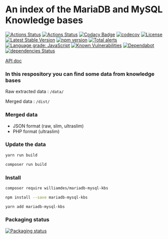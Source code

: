 # An index of the MariaDB and MySQL Knowledge bases

[![Actions Status](https://github.com/williamdes/mariadb-mysql-kbs/workflows/Run%20tests/badge.svg)](https://github.com/williamdes/mariadb-mysql-kbs/actions)
[![Actions Status](https://github.com/williamdes/mariadb-mysql-kbs/workflows/Lint%20and%20analyse%20files/badge.svg)](https://github.com/williamdes/mariadb-mysql-kbs/actions)
[![Codacy Badge](https://app.codacy.com/project/badge/Grade/e89ffd4b2c8a4f14ae98c282c8934f31)](https://www.codacy.com/gh/williamdes/mariadb-mysql-kbs/dashboard?utm_source=github.com&amp;utm_medium=referral&amp;utm_content=williamdes/mariadb-mysql-kbs&amp;utm_campaign=Badge_Grade)
[![codecov](https://codecov.io/gh/williamdes/mariadb-mysql-kbs/branch/main/graph/badge.svg)](https://codecov.io/gh/williamdes/mariadb-mysql-kbs)
[![License](https://poser.pugx.org/williamdes/mariadb-mysql-kbs/license)](https://packagist.org/packages/williamdes/mariadb-mysql-kbs)
[![Latest Stable Version](https://poser.pugx.org/williamdes/mariadb-mysql-kbs/v/stable)](https://packagist.org/packages/williamdes/mariadb-mysql-kbs)
[![npm version](https://badge.fury.io/js/mariadb-mysql-kbs.svg)](https://badge.fury.io/js/mariadb-mysql-kbs)
[![Total alerts](https://img.shields.io/lgtm/alerts/g/williamdes/mariadb-mysql-kbs.svg?logo=lgtm&logoWidth=18)](https://lgtm.com/projects/g/williamdes/mariadb-mysql-kbs/alerts/)
[![Language grade: JavaScript](https://img.shields.io/lgtm/grade/javascript/g/williamdes/mariadb-mysql-kbs.svg?logo=lgtm&logoWidth=18)](https://lgtm.com/projects/g/williamdes/mariadb-mysql-kbs/context:javascript)
[![Known Vulnerabilities](https://snyk.io/test/github/williamdes/mariadb-mysql-kbs/badge.svg)](https://snyk.io/test/github/williamdes/mariadb-mysql-kbs)
[![Dependabot](https://badgen.net/badge/Dependabot/enabled/green?icon=dependabot)](https://dependabot.com/)
[![dependencies Status](https://david-dm.org/williamdes/mariadb-mysql-kbs/status.svg)](https://david-dm.org/williamdes/mariadb-mysql-kbs)

[API doc](https://williamdes.github.io/mariadb-mysql-kbs/Williamdes/MariaDBMySQLKBS.html)

### In this respository you can find some data from knowledge bases

Raw extracted data : `/data/`

Merged data : `/dist/`

### Merged data
- JSON format (raw, slim, ultraslim)
- PHP format (ultraslim)

### Update the data

```bash
yarn run build
```

```bash
composer run build
```

### Install

```bash
composer require williamdes/mariadb-mysql-kbs
```

```bash
npm install --save mariadb-mysql-kbs
```

```bash
yarn add mariadb-mysql-kbs
```

### Packaging status

[![Packaging status](https://repology.org/badge/vertical-allrepos/mariadb-mysql-kbs.svg)](https://repology.org/project/mariadb-mysql-kbs/versions)
